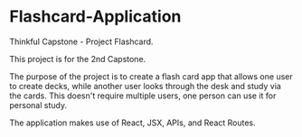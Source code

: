 # Flashcard-Application
Thinkful Capstone - Project Flashcard.

This project is for the 2nd Capstone.

The purpose of the project is to create a flash card app that allows one user to create decks, while another user looks through the desk and study via the cards.
This doesn't require multiple users, one person can use it for personal study.

The application makes use of React, JSX, APIs, and React Routes.
